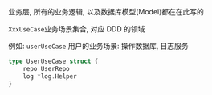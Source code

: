 业务层, 所有的业务逻辑, 以及数据库模型(Model)都在在此写的

`XxxUseCase`业务场景集合, 对应 DDD 的领域

例如: `userUseCase` 用户的业务场景: 操作数据库, 日志服务
```go
type UserUseCase struct {
	repo UserRepo
	log *log.Helper
}
```